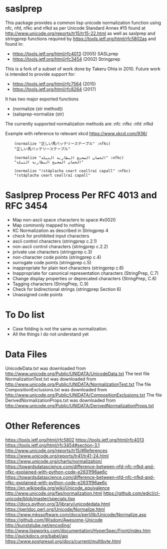 # saslprep

This package provides a common lisp unicode normalization function using nfc, nfd, nfkc and nfkd as per Unicode Standard Annex #15 found at http://www.unicode.org/reports/tr15/tr15-22.html as well as saslprep and stringprep functions required by  https://tools.ietf.org/html/rfc5802as and
found in:

  * https://tools.ietf.org/html/rfc4013 (2005) SASLprep
  * https://tools.ietf.org/html/rfc3454 (2002) Stringprep

This is a fork of a subset of work done by Takeru Ohta in 2010. Future work is intended to provide support for:

  * https://tools.ietf.org/html/rfc7564 (2015)
  * https://tools.ietf.org/html/rfc8264 (2017)

It has two major exported functions

  * (normalize (str method))
  * (salsprep-normalize (str)

The currently supported normalization methods are :nfc :nfkc :nfd :nfkd

Example with reference to relevant xkcd https://www.xkcd.com/936/

```common-lisp
    (normalize "正しい馬バッテリーステープル" :nfkc)
    "正しい馬バッテリーステープル"

    (normalize "الحصان الصحيح البطارية التيلة" :nfkc)
    "الحصان الصحيح البطارية التيلة"

    (normalize "اstáplacha ceart ceallraí capall" :nfkc)
    "اstáplacha ceart ceallraí capall"
```

# Saslprep Process Per RFC 4013 and RFC 3454
  * Map non-ascii space characters to space #x0020
  * Map commonly mapped to nothing
  * KC Normalization as described in Stringprep 4
  * check for prohibited input characters
  * ascii control characters (stringprep c.2.1)
  * non-ascii control characters (stringprep c.2.2)
  * private use characters (stringprep c.3)
  * non-character code points (stringprep c.4)
  * surrogate code points (stringprep c.5)
  * inappropriate for plain text characters (stringprep c.6)
  * Inappropriate for canonical representation characters (StringPrep, C.7)
  * Change display properties or deprecated characters (StringPrep, C.8)
  * Tagging characters (StringPrep, C.9)
  * Check for bidirectional strings (stringprep Section 6)
  * Unassigned code points


# To Do list
  * Case folding is not the same as normalization.
  * All the things I do not understand yet

# Data Files
UnicodeData.txt was downloaded from http://www.unicode.org/Public/UNIDATA/UnicodeData.txt
The test file NormalizationTest.txt was downloaded from http://www.unicode.org/Public/UNIDATA/NormalizationTest.txt
The file CompositionExclusions.txt was downloaded from http://www.unicode.org/Public/UNIDATA/CompositionExclusions.txt
The file DerivedNormalizationProps.txt was downloaded from http://www.unicode.org/Public/UNIDATA/DerivedNormalizationProps.txt

# Other References
https://tools.ietf.org/html/rfc5802
https://tools.ietf.org/html/rfc4013
https://tools.ietf.org/html/rfc3454#section-3.1
http://www.unicode.org/reports/tr15/#References
https://www.unicode.org/reports/tr41/tr41-24.html
https://www.unicode.org/charts/normalization/
https://towardsdatascience.com/difference-between-nfd-nfc-nfkd-and-nfkc-explained-with-python-code-e2631f96ae6c
https://towardsdatascience.com/difference-between-nfd-nfc-nfkd-and-nfkc-explained-with-python-code-e2631f96ae6c
https://en.wikipedia.org/wiki/Unicode_equivalence
http://www.unicode.org/faq/normalization.html
https://github.com/edicl/cl-unicode/blob/master/specials.lisp
https://docs.python.org/3/library/unicodedata.html
https://perldoc.perl.org/Unicode/Normalize.html
https://www.mkssoftware.com/docs/perl/lib/Unicode/Normalize.asp
https://github.com/Wisdom/Awesome-Unicode
http://kunststube.net/encoding/
http://www.lispworks.com/documentation/HyperSpec/Front/index.htm
http://quickdocs.org/babel/api
https://www.postgresql.org/docs/current/multibyte.html
